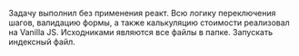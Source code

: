 
Задачу выполнил без применения реакт.
Всю логику переключения шагов, валидацию формы, а также калькуляцию стоимости реализовал на Vanilla JS.
Исходниками являются все файлы в папке.
Запускать индексный файл.
